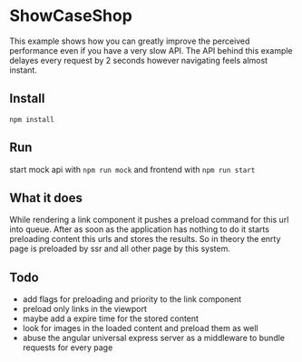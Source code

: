 # ShowCaseShop
This example shows how you can greatly improve the perceived performance even if you have a very slow API. The API behind this example delayes every request by 2 seconds however navigating feels almost instant. 

## Install 
`npm install`

## Run
start mock api with `npm run mock` and frontend with `npm run start`  


## What it does 
While rendering a link component it pushes a preload command for this url into queue. After as soon as the application has nothing to do it starts preloading content this urls and stores the results. So in theory the enrty page is preloaded by ssr and all other page by this system.


## Todo
- add flags for preloading and priority to the link component
- preload only links in the viewport
- maybe add a expire time for the stored content
- look for images in the loaded content and preload them as well
- abuse the angular universal express server as a middleware to bundle requests for every page
